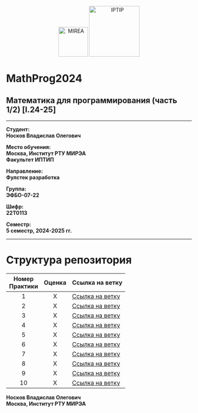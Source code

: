 <p align="center">
  <img src="https://www.mirea.ru/upload/medialibrary/c1a/MIREA_Gerb_Colour.jpg" alt="MIREA" width="80"/>
  <img src="https://www.mirea.ru/upload/medialibrary/26c/FTI_colour.jpg" alt="IPTIP" width="137"/> 
</p>

# MathProg2024
## Математика для программирования (часть 1/2) [I.24-25]

---

**Студент:**  
**Носков Владислав Олегович**  

**Место обучения:**  
**Москва, Институт РТУ МИРЭА**  
**Факультет ИПТИП**  

**Направление:**  
**Фулстек разработка**  

**Группа:**  
**ЭФБО-07-22**  

**Шифр:**  
**22Т0113**  

**Семестр:**  
**5 семестр, 2024-2025 гг.**

---
# Структура репозитория
| Номер<br>Практики | Оценка | Ссылка на ветку |
|:---:|:---:|---|
| 1 | X | [Ссылка на ветку](https://github.com/vladnoskoff/MathProg2024/tree/PR1) |
| 2 | X | [Ссылка на ветку](https://github.com/vladnoskoff/MathProg2024/tree/PC2) |
| 3 | X | [Ссылка на ветку](https://github.com/vladnoskoff/MathProg2024/tree/PC3) |
| 4 | X | [Ссылка на ветку](https://github.com/vladnoskoff/MathProg2024/tree/PC4) |
| 5 | X | [Ссылка на ветку](https://github.com/vladnoskoff/MathProg2024/tree/PC5) |
| 6 | X | [Ссылка на ветку](https://github.com/vladnoskoff/MathProg2024/tree/PC6) |
| 7 | X | [Ссылка на ветку](https://github.com/vladnoskoff/MathProg2024/tree/PC7) |
| 8 | X | [Ссылка на ветку](https://github.com/vladnoskoff/MathProg2024/tree/PC8) |
| 9 | X | [Ссылка на ветку](https://github.com/vladnoskoff/MathProg2024/tree/PC9) |
| 10 | X | [Ссылка на ветку](https://github.com/vladnoskoff/MathProg2024/tree/PC10) |


  
**Носков Владислав Олегович**  
**Москва, Институт РТУ МИРЭА** 
